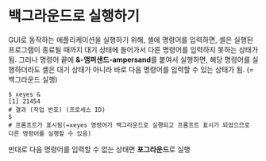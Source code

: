 # 백그라운드로 실행하기

GUI로 동작하는 애플리케이션을 실행하기 위해, 셸에 명령어를 입력하면, 셸은 실행된 프로그램이 종료될 때까지 대기 상태에 들어가서 다른 명령어를 입력하지 못하는 상태가 됨. 그러나 명령어 끝에 **&-앰퍼샌드-ampersand**를 붙여서 실행하면, 해당 명령어를 실행하더라도 셸은 대기 상태가 아니라 바로 다음 명령어를 입력할 수 있는 상태가 됨. (=백그라운드 실행)

```shell
$ xeyes &
[1] 21454
# 결과 (작업 번호) (프로세스 ID)
$
# 프롬프트가 표시됨(=xeyes 명령어가 백그라운드로 실행되고 프롬프트 표시가 되었으므로 다른 명령어를 실행할 수 있음)
```

반대로 다음 명령어를 입력할 수 없는 상태면 **포그라운드**로 실행








